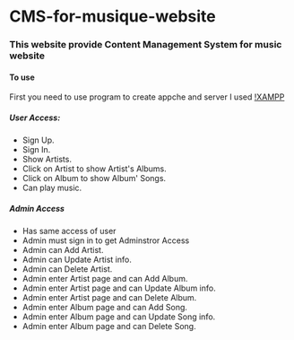 # CMS-for-musique-website
### This website provide Content Management System for music website


#### To use
First you need to use program to create appche and server I used [!XAMPP](https://www.apachefriends.org/index.html)


##### User Access:
* Sign Up.
* Sign In.
* Show Artists.
* Click on Artist to show Artist's Albums.
* Click on Album to show Album' Songs.
* Can play music.
##### Admin Access
* Has same access of user 
* Admin must sign in to get Adminstror Access
* Admin can Add Artist.
* Admin can Update Artist info.
* Admin can Delete Artist.
* Admin enter Artist page and can Add Album.
* Admin enter Artist page and can Update Album info.
* Admin enter Artist page and can Delete Album.
* Admin enter Album page and can Add Song.
* Admin enter Album page and can Update Song info.
* Admin enter Album page and can Delete Song.

